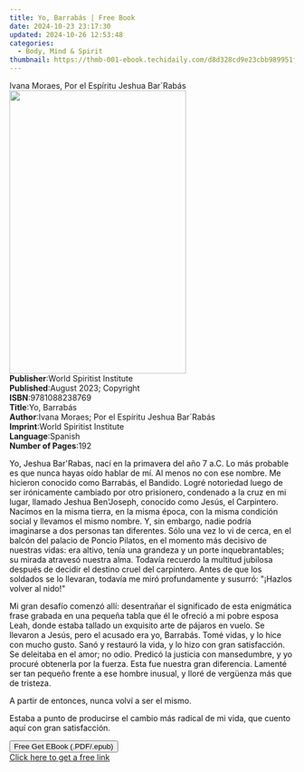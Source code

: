 ```yaml
---
title: Yo, Barrabás | Free Book
date: 2024-10-23 23:17:30
updated: 2024-10-26 12:53:48
categories:
  - Body, Mind & Spirit
thumbnail: https://thmb-001-ebook.techidaily.com/d8d328cd9e23cbb989951fe73fb0d9faf2c0ecdf6186deef9386491289f2fd18.jpg
---
```

<main id="book-container">
  <div class="flex flex-col">
    <div class="book-brief flex-1 py-6 px-4 sm:p-6 md:py-10 md:px-8">
      <!-- brief-->
      <div class="book-brief-main">
        Ivana Moraes, Por el Espíritu Jeshua Bar´Rabás
      </div>
    </div>
    <div
      class="book-meta-info flex-1 grid gap-4 col-start-1 col-end-3 row-start-1 sm:mb-6 sm:grid-cols-4 lg:gap-6 lg:col-start-2 lg:row-end-6 lg:row-span-6 lg:mb-0"
    >
      <div
        class="book-meta-info-left place-content-center mt-4 p-4 text-sm leading-6 col-start-2 col-span-2 dark:text-slate-400"
      >
        <img
          class="w-full h-500 object-cover rounded-lg sm:h-255 sm:col-span-2 lg:col-span-full"
          src="https://img-001-ebook.techidaily.com/368dad316456e1894223f3d52cbaa6844d13f79500142f2f86119d70f857c4c9.jpg"
          alt=""
          width="312"
          height="500"
        />
      </div>
      <div
        class="book-meta-info-right mt-2 col-start-1 row-start-2 col-span-3 self-center"
      >
        <!-- meta data  -->
        <div class="flex flex-col px-4 md:px-8">
          <div class="flex-1">
            <strong>Publisher</strong>:<span class="px-2"
              >World Spiritist Institute</span
            >
          </div>
          <div class="flex-1">
            <strong>Published</strong>:<span class="px-2"
              >August 2023; Copyright</span
            >
          </div>
          <div class="flex-1">
            <strong>ISBN</strong>:<span class="px-2">9781088238769</span>
          </div>
          <div class="flex-1">
            <strong>Title</strong>:<span class="px-2">Yo, Barrabás</span>
          </div>
          <div class="flex-1">
            <strong>Author</strong>:<span class="px-2"
              >Ivana Moraes; Por el Espíritu Jeshua Bar´Rabás</span
            >
          </div>
          <div class="flex-1">
            <strong>Imprint</strong>:<span class="px-2"
              >World Spiritist Institute</span
            >
          </div>
          <div class="flex-1">
            <strong>Language</strong>:<span class="px-2">Spanish</span>
          </div>
          <div class="flex-1">
            <strong>Number of Pages</strong>:<span class="px-2">192</span>
          </div>
        </div>
      </div>
    </div>
    <div class="book-description flex-1 py-6 px-4 sm:p-6 md:py-10 md:px-8">
      <div class="book-description-main">
        <div accordion-content="" id="description">
          <p>
            <span style="color: rgb(15, 17, 17)"
              >Yo, Jeshua Bar'Rabas, nací en la primavera del año 7 a.C. Lo más
              probable es que nunca hayas oído hablar de mí. Al menos no con ese
              nombre. Me hicieron conocido como Barrabás, el Bandido. Logré
              notoriedad luego de ser irónicamente cambiado por otro prisionero,
              condenado a la cruz en mi lugar, llamado Jeshua Ben'Joseph,
              conocido como Jesús, el Carpintero. Nacimos en la misma tierra, en
              la misma época, con la misma condición social y llevamos el mismo
              nombre. Y, sin embargo, nadie podría imaginarse a dos personas tan
              diferentes. Sólo una vez lo vi de cerca, en el balcón del palacio
              de Poncio Pilatos, en el momento más decisivo de nuestras vidas:
              era altivo, tenía una grandeza y un porte inquebrantables; su
              mirada atravesó nuestra alma. Todavía recuerdo la multitud
              jubilosa después de decidir el destino cruel del carpintero. Antes
              de que los soldados se lo llevaran, todavía me miró profundamente
              y susurró: "¡Hazlos volver al nido!"</span
            >
          </p>
          <p>
            <span style="color: rgb(15, 17, 17)"
              >Mi gran desafío comenzó allí: desentrañar el significado de esta
              enigmática frase grabada en una pequeña tabla que él le ofreció a
              mi pobre esposa Leah, donde estaba tallado un exquisito arte de
              pájaros en vuelo. Se llevaron a Jesús, pero el acusado era yo,
              Barrabás. Tomé vidas, y lo hice con mucho gusto. Sanó y restauró
              la vida, y lo hizo con gran satisfacción. Se deleitaba en el amor;
              no odio. Predicó la justicia con mansedumbre, y yo procuré
              obtenerla por la fuerza. Esta fue nuestra gran diferencia. Lamenté
              ser tan pequeño frente a ese hombre inusual, y lloré de vergüenza
              más que de tristeza.</span
            >
          </p>
          <p>
            <span style="color: rgb(15, 17, 17)"
              >A partir de entonces, nunca volví a ser el mismo.</span
            >
          </p>
          <p>
            <span style="color: rgb(15, 17, 17)"
              >Estaba a punto de producirse el cambio más radical de mi vida,
              que cuento aquí con gran satisfacción.</span
            >
          </p>
        </div>
        <div class="accordion-fader"></div>
      </div>
    </div>
    <div class="book-excerpts flex-1 py-6 px-4 sm:p-6 md:py-10 md:px-8"></div>
    <div
      class="book-about-author flex-1 py-6 px-4 sm:p-6 md:py-10 md:px-8"
    ></div>
    <div class="book-free-get flex-1 py-6 px-4 sm:p-6 md:py-10 md:px-8">
      <button
        id="btn-free-get"
        class="bg-blue-500 hover:bg-blue-700 text-white font-bold py-2 px-4 rounded"
      >
        Free Get EBook (.PDF/.epub)
      </button>
      <div id="countdown-display" class="px-2 text-lg mt-2"></div>
      <a
        id="free-link"
        class="hidden bg-blue-500 hover:bg-blue-700 text-white font-bold py-2 px-4 rounded"
        href="https://www.ebooks.com/en-us/book/210971297/yo-barrab-s/ivana-moraes/"
        target="_blank"
        >Click here to get a free link</a
      >
    </div>
    <script>
      let countdownTime = 0;
      let countdownInterval = null;
      document
        .getElementById('btn-free-get')
        .addEventListener('click', startCountdown);
      function startCountdown() {
        countdownTime = new Date().getTime() + 60000 * 3;
        countdownInterval = setInterval(updateCountdown, 1000);
        document.getElementById('btn-free-get').disabled = true;
        document
          .getElementById('btn-free-get')
          .classList.add('bg-gray-500', 'cursor-not-allowed');
      }
      function updateCountdown() {
        let currentTime = new Date().getTime();
        let timeLeft = countdownTime - currentTime;
        let secondsLeft = Math.floor(timeLeft / 1000);
        document.getElementById('countdown-display').innerHTML =
          `Remaining time: ${secondsLeft} seconds.`;
        if (secondsLeft <= 0) {
          clearInterval(countdownInterval);
          document.getElementById('btn-free-get').classList.add('hidden');
          document.getElementById('free-link').classList.remove('hidden');
          document.getElementById('countdown-display').innerHTML = '';
        }
      }
    </script>
  </div>
</main>

